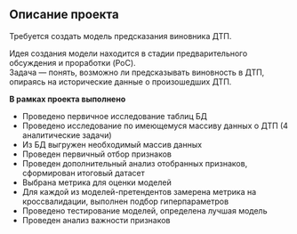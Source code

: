 ## Описание проекта

Требуется создать модель предсказания виновника ДТП. 

Идея создания модели находится в стадии предварительного обсуждения и проработки (PoC).<br>Задача — понять, возможно ли предсказывать виновность в ДТП, опираясь на исторические данные о произошедших ДТП.

**В рамках проекта выполнено**
- Проведено первичное исследование таблиц БД
- Проведено исследование по имеющемуся массиву данных о ДТП (4 аналитические задачи)
- Из БД выгружен необходимый массив данных
- Проведен первичный отбор признаков
- Проведен дополнительный анализ отобранных признаков, сформирован итоговый датасет
- Выбрана метрика для оценки моделей
- Для каждой из моделей-претендентов замерена метрика на кроссвалидации, выполнен подбор гиперпараметров
- Проведено тестирование моделей, определена лучшая модель
- Проведен анализ важности признаков
